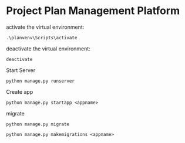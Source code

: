 # Project Plan Management Platform

activate the virtual environment:

    .\planvenv\Scripts\activate

deactivate the virtual environment:

    deactivate

Start Server

    python manage.py runserver 

Create app

    python manage.py startapp <appname>

migrate

    python manage.py migrate

    python manage.py makemigrations <appname>